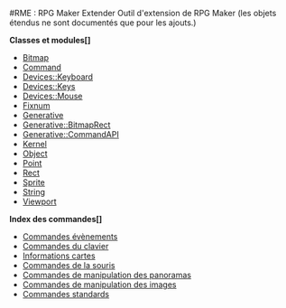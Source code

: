 #RME : RPG Maker Extender
Outil d'extension de RPG Maker 
    (les objets étendus ne sont documentés que pour les ajouts.)

**Classes et modules[]**

*    [Bitmap](Bitmap.md)
*    [Command](Command.md)
*    [Devices::Keyboard](Devices__Keyboard.md)
*    [Devices::Keys](Devices__Keys.md)
*    [Devices::Mouse](Devices__Mouse.md)
*    [Fixnum](Fixnum.md)
*    [Generative](Generative.md)
*    [Generative::BitmapRect](Generative__BitmapRect.md)
*    [Generative::CommandAPI](Generative__CommandAPI.md)
*    [Kernel](Kernel.md)
*    [Object](Object.md)
*    [Point](Point.md)
*    [Rect](Rect.md)
*    [Sprite](Sprite.md)
*    [String](String.md)
*    [Viewport](Viewport.md)




**Index des commandes[]**

*    [Commandes évènements](command_event.md)
*    [Commandes du clavier](command_keyboard.md)
*    [Informations cartes](command_mapinfo.md)
*    [Commandes de la souris](command_mouse.md)
*    [Commandes de manipulation des panoramas](command_parallax.md)
*    [Commandes de manipulation des images](command_picture.md)
*    [Commandes standards](command_standard.md)
